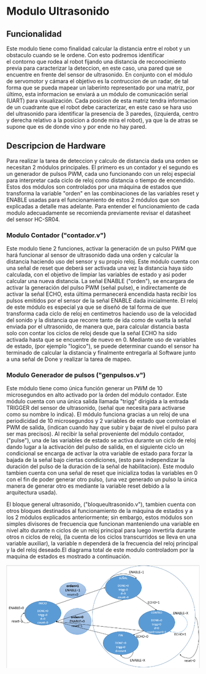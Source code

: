 # Modulo Ultrasonido
 
 ## Funcionalidad
 Este modulo tiene como finalidad calcular la distancia entre el robot y un obstaculo cuando se le ordene. Con esto podremos identificar  
 el contorno que rodea al robot fijando una distancia de reconocimiento previa para caracterizar la deteccion, en este caso, una pared 
 que se encuentre en frente del sensor de ultrasonido. En conjunto con el módulo de servomotor y cámara el objetivo es la contruccion de un radar, 
 de tal forma que se pueda mapear un laberinto representado por una matriz, por último, esta informacion se enviará a un módulo de comunicación 
 serial (UART) para visualización. Cada posicion de esta matriz tendra informacion de un cuadrante que el robot debe caracterizar, en este caso 
 se hara uso del ultrasonido para identificar la presencia de 3 paredes, (izquierda, centro y derecha relativo a la posicion a donde mira el robot),
 ya que la de atras se supone que es de donde vino y por ende no hay pared.
 
 ## Descripcion de Hardware
 
 Para realizar la tarea de deteccion y calculo de distancia dada una orden se necesitan 2 módulos principales. El primero es un contador y el segundo 
 es un generador de pulsos PWM, cada uno funcionando con un reloj especial para interpretar cada ciclo de reloj como distancia o tiempo de encendido. 
 Estos dos módulos son controlados por una máquina de estados que transforma la variable "orden" en las combinaciones de las variables reset y ENABLE
 usadas para el funcionamiento de estos 2 módulos que son explicadas a detalle mas adelante. Para entender el funcionamiento de cada modulo adecuadamente 
 se recomienda previamente revisar el datasheet  del sensor HC-SR04.
 
 ### Modulo Contador ("contador.v")
 
 
 Este modulo tiene 2 funciones, activar la generación de un pulso PWM que hará funcionar al sensor de ultrasonido dada una orden y calcular la distancia 
 haciendo uso del sensor y su propio reloj. Este módulo cuenta con una señal de reset que deberá ser activada una vez la distancia haya sido calculada, con 
 el objetivo de limpiar las variables de estado y asi poder calcular una nueva distancia. La señal ENABLE ("orden"), se encargara de activar la  generación 
 del pulso PWM (señal pulse), e indirectamente de activar la señal ECHO, esta última permanecerá encendida hasta recibir los pulsos emitidos por el sensor 
 de la señal ENABLE dada inicialmente. El reloj de este módulo es especial ya que se diseñó de tal forma de que transforma cada ciclo de reloj en 
 centimetros haciendo uso de  la velocidad del sonido y la distancia que  recorre tanto de ida como de vuelta la señal enviada por el ultrasonido, de manera
 que, para calcular distancia basta solo con contar los ciclos de reloj desde que la señal ECHO ha sido activada hasta que se encuentre de nuevo en 0. 
 Mediante uso de variables de estado, (por ejemplo "logico"), se puede determinar cuando el sensor ha terminado de calcular la distancia y finalmente 
 entregarla al Software junto a una señal de Done y realizar la tarea de mapeo.
 
 ### Modulo Generador de pulsos ("genpulsos.v")
 
 
 Este módulo tiene como única función generar un PWM de 10 microsegundos en alto  activado por la órden del módulo contador. Este módulo cuenta con una única 
 salida llamada "trigg" dirigida a la entrada TRIGGER del sensor de ultrasonido, (señal que necesita para activarse como su nombre lo indica). El módulo funciona 
 gracias a un reloj de una periodicidad de 10 microsegundos y 2 variables de estado que controlan el PWM de salida, (indican cuando hay que subir y bajar de nivel
 el pulso para ser mas precisos). Al recibir la señal proveniente del módulo contador, ("pulse"), una de las variables de estado se activa durante un ciclo de 
 reloj  dando lugar a la activación del pulso de salida, en el siguiente ciclo un condicional se encarga de activar la otra variable de estado para forzar la 
 bajada de la señal  bajo ciertas condiciones, (esto para independizar la duración del pulso de la duración de la señal de habilitacion). Este modulo tambien cuenta
 con una señal de reset que inicializa todas la variables en 0 con el fin de poder generar otro pulso, (una vez generado un pulso la única manera de generar otro es 
 mediante la variable reset debido a la arquitectura usada).
 
 
 
 
 
 El bloque general ultrasonido, ("bloqueultrasonido.v"), tambien cuenta con otros bloques destinados al funcionamiento de la máquina de estados y a los 2 módulos 
 explicados anteriormente; sin embargo, estos módulos son simples divisores de frecuencia que funcionan manteniendo una variable en nivel alto durante n ciclos de un
 reloj principal para luego invertirla durante otros n ciclos de reloj, (la cuenta de los ciclos transcurridos se lleva en una variable auxiliar), la variable n dependerá
 de la  frecuencia del reloj principal y la del reloj deseado.El diagrama total de este modulo controladom por la maquina de estados es mostrado a continuación.
 
 ![](/Hardware/Modulos/ultrasonido/Maquina%20de%20estados%20ultrasonido.PNG)
 
 
